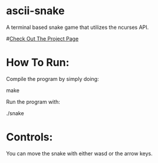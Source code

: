 # ascii-snake

A terminal based snake game that utilizes the ncurses API.

#[Check Out The Project Page](https://5mithub.com/projects/ascii_snake)

# How To Run:

Compile the program by simply doing:
  
  make

Run the program with:

  ./snake

# Controls:

You can move the snake with either wasd or the arrow keys.
